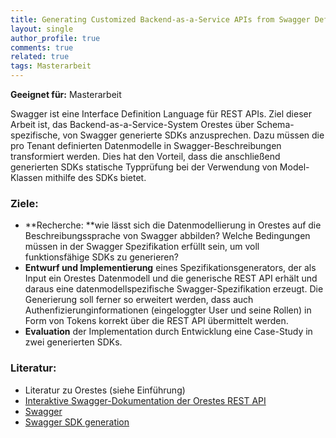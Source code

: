 ```yaml
---
title: Generating Customized Backend-as-a-Service APIs from Swagger Definitions
layout: single
author_profile: true
comments: true
related: true
tags: Masterarbeit
---
```


**Geeignet für:** Masterarbeit

Swagger ist eine Interface Definition Language für REST APIs. Ziel dieser Arbeit ist, das Backend-as-a-Service-System Orestes über Schema-spezifische, von Swagger generierte SDKs anzusprechen. Dazu müssen die pro Tenant definierten Datenmodelle in Swagger-Beschreibungen transformiert werden. Dies hat den Vorteil, dass die anschließend generierten SDKs statische Typprüfung bei der Verwendung von Model-Klassen mithilfe des SDKs bietet.

### Ziele:

-   **Recherche: **wie lässt sich die Datenmodellierung in Orestes auf die Beschreibungssprache von Swagger abbilden? Welche Bedingungen müssen in der Swagger Spezifikation erfüllt sein, um voll funktionsfähige SDKs zu generieren?
-   **Entwurf und Implementierung** eines Spezifikationsgenerators, der als Input ein Orestes Datenmodell und die generische REST API erhält und daraus eine datenmodellspezifische Swagger-Spezifikation erzeugt. Die Generierung soll ferner so erweitert werden, dass auch Authenfizierunginformationen (eingeloggter User und seine Rollen) in Form von Tokens korrekt über die REST API übermittelt werden.
-   **Evaluation** der Implementation durch Entwicklung eine Case-Study in zwei generierten SDKs.

### Literatur:

-   Literatur zu Orestes (siehe Einführung)
-   [Interaktive Swagger-Dokumentation der Orestes REST API](https://dashboard.global.ssl.fastly.net/swagger-ui/?url=https%3A%2F%2Ftoodle-bq.global.ssl.fastly.net%2Fv1%2Fspec)
-   [Swagger](http://swagger.io/)
-   [Swagger SDK generation](https://github.com/swagger-api/swagger-codegen)